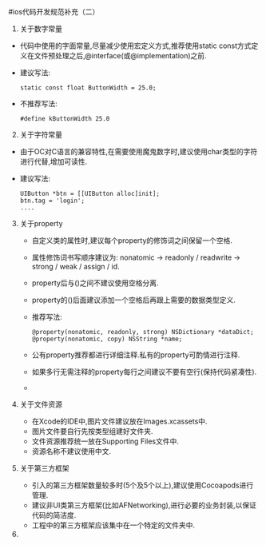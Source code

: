#ios代码开发规范补充（二）
1. 关于数字常量
 * 代码中使用的字面常量,尽量减少使用宏定义方式,推荐使用static const方式定义在文件预处理之后,@interface(或@implementation)之前.
 * 建议写法: 
  
     ```
     static const float ButtonWidth = 25.0;
     ```
  * 不推荐写法:
  
     ```
     #define kButtonWidth 25.0
     ```
2. 关于字符常量
  * 由于OC对C语言的兼容特性,在需要使用魔鬼数字时,建议使用char类型的字符进行代替,增加可读性.
  * 建议写法:
   
     ```
     UIButton *btn = [[UIButton alloc]init];
     btn.tag = 'login';
     ....
     
     ```
   
3. 关于property
   * 自定义类的属性时,建议每个property的修饰词之间保留一个空格.
   * 属性修饰词书写顺序建议为: nonatomic -> readonly / readwrite -> strong / weak / assign / id.  
   * property后与()之间不建议使用空格分离.
   * property的()后面建议添加一个空格后再跟上需要的数据类型定义.
   * 推荐写法:
   
     ```
     @property(nonatomic, readonly, strong) NSDictionary *dataDict;
     @property(nonatomic, copy) NSString *name;
     
     ```
   * 公有property推荐都进行详细注释.私有的property可酌情进行注释. 
   * 如果多行无需注释的property每行之间建议不要有空行(保持代码紧凑性).
   * 
4. 关于文件资源
   * 在Xcode的IDE中,图片文件建议放在Images.xcassets中.
   * 图片文件要自行先按类型组建好文件夹.
   * 文件资源推荐统一放在Supporting Files文件中.
   * 资源名称不建议使用中文.
  
5. 关于第三方框架
   * 引入的第三方框架数量较多时(5个及5个以上),建议使用Cocoapods进行管理.
   * 建议非UI类第三方框架(比如AFNetworking),进行必要的业务封装,以保证代码的简洁度.
   * 工程中的第三方框架应该集中在一个特定的文件夹中.
6. 
   


   